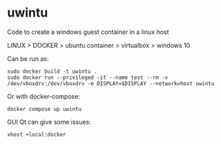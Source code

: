 # uwintu

Code to create a windows guest container in a linux host



LINUX > DOCKER > ubuntu container > virtualbox > windows 10


Can be run as:
```
sudo docker build -t uwintu .
sudo docker run --privileged -it --name test --rm -v /dev/vboxdrv:/dev/vboxdrv -e DISPLAY=$DISPLAY --network=host uwintu
```

Or with docker-compose:
```
docker compose up uwintu
```



GUI Qt can give some issues:
```
xhost +local:docker 
```
